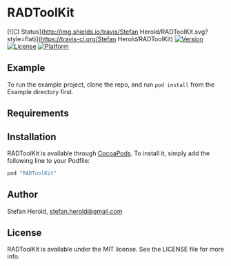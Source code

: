 # RADToolKit

[![CI Status](http://img.shields.io/travis/Stefan Herold/RADToolKit.svg?style=flat)](https://travis-ci.org/Stefan Herold/RADToolKit)
[![Version](https://img.shields.io/cocoapods/v/RADToolKit.svg?style=flat)](http://cocoapods.org/pods/RADToolKit)
[![License](https://img.shields.io/cocoapods/l/RADToolKit.svg?style=flat)](http://cocoapods.org/pods/RADToolKit)
[![Platform](https://img.shields.io/cocoapods/p/RADToolKit.svg?style=flat)](http://cocoapods.org/pods/RADToolKit)

## Example

To run the example project, clone the repo, and run `pod install` from the Example directory first.

## Requirements

## Installation

RADToolKit is available through [CocoaPods](http://cocoapods.org). To install
it, simply add the following line to your Podfile:

```ruby
pod "RADToolKit"
```

## Author

Stefan Herold, stefan.herold@gmail.com

## License

RADToolKit is available under the MIT license. See the LICENSE file for more info.
